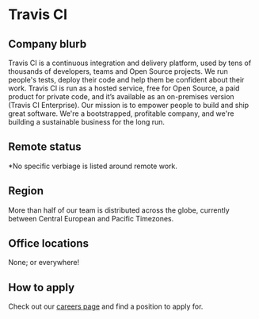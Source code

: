 # Travis CI

## Company blurb

Travis CI is a continuous integration and delivery platform, used by tens of thousands of developers, teams and Open Source projects. We run people's tests, deploy their code and help them be confident about their work. Travis CI is run as a hosted service, free for Open Source, a paid product for private code, and it’s available as an on-premises version (Travis CI Enterprise). Our mission is to empower people to build and ship great software. We're a bootstrapped, profitable company, and we're building a sustainable business for the long run.

## Remote status

*No specific verbiage is listed around remote work.

## Region

More than half of our team is distributed across the globe, currently between Central European and Pacific Timezones.

## Office locations

None; or everywhere!

## How to apply

Check out our [careers page](https://apply.workable.com/travisci/) and find a position to apply for.
